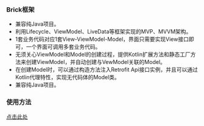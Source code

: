 ### Brick框架

   * 兼容纯Java项目。
   * 利用Lifecycle、ViewModel、LiveData等框架实现的MVP、MVVM架构。    
   * 1套业务代码对应1套View-ViewModel-Model，界面只需要实现View接口即可，一个界面可调用多套业务代码。
   * 无须关心ViewModel和Model的创建过程，提供Kotlin扩展方法和静态工厂方法来创建ViewModel，并自动创建与VewModel关联的Model。
   * 在创建Model时，可以通过构造方法注入Retrofit Api接口实例，并且可以通过Kotlin代理特性，实现无代码体的Model类。
   * 兼容纯Java项目。

### 使用方法
[点击此处](https://blog.csdn.net/xiazunyang/article/details/102470351)